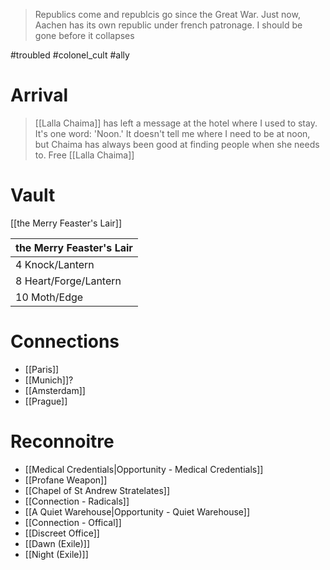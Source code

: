 > Republics come and republcis go since the Great War. Just now, Aachen has its own republic under french patronage. I should be gone before it collapses

#troubled #colonel_cult #ally 
# Arrival
> [[Lalla Chaima]] has left a message at the hotel where I used to stay. It's one word: 'Noon.' It doesn't tell me where I need to be at noon, but Chaima has always been good at finding people when she needs to.
Free [[Lalla Chaima]]
# Vault
[[the Merry Feaster's Lair]]

| the Merry Feaster's Lair |
| ------------------------ |
| 4 Knock/Lantern          |
| 8 Heart/Forge/Lantern    |
| 10 Moth/Edge             |
# Connections
- [[Paris]]
- [[Munich]]?
- [[Amsterdam]]
- [[Prague]]
# Reconnoitre
- [[Medical Credentials|Opportunity - Medical Credentials]]
- [[Profane Weapon]]
- [[Chapel of St Andrew Stratelates]]
- [[Connection - Radicals]]
- [[A Quiet Warehouse|Opportunity - Quiet Warehouse]]
- [[Connection - Offical]]
- [[Discreet Office]]
- [[Dawn (Exile)]]
- [[Night (Exile)]]